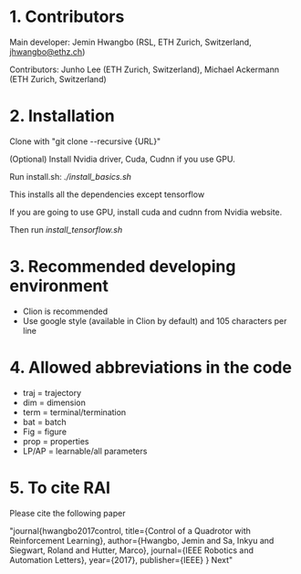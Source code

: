 # 1. Contributors
Main developer: Jemin Hwangbo (RSL, ETH Zurich, Switzerland, jhwangbo@ethz.ch)

Contributors: Junho Lee (ETH Zurich, Switzerland), Michael Ackermann (ETH Zurich, Switzerland)

# 2. Installation
Clone with "git clone --recursive {URL}"

(Optional) Install Nvidia driver, Cuda, Cudnn if you use GPU.

Run install.sh: *./install_basics.sh*

This installs all the dependencies except tensorflow

If you are going to use GPU, install cuda and cudnn from Nvidia website.

Then run *install_tensorflow.sh*

# 3. Recommended developing environment
+ Clion is recommended
+ Use google style (available in Clion by default) and 105 characters per line

# 4. Allowed abbreviations in the code
+ traj = trajectory
+ dim = dimension
+ term = terminal/termination
+ bat = batch
+ Fig = figure
+ prop = properties
+ LP/AP = learnable/all parameters

# 5. To cite RAI
Please cite the following paper

"journal{hwangbo2017control,
title={Control of a Quadrotor with Reinforcement Learning}, author={Hwangbo, Jemin and Sa, Inkyu and Siegwart, Roland and Hutter, Marco}, journal={IEEE Robotics and Automation Letters}, year={2017}, publisher={IEEE} }
Next"





